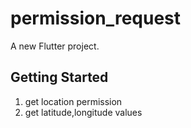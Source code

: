 # permission_request

A new Flutter project.

## Getting Started
1) get location permission
2) get latitude,longitude values

